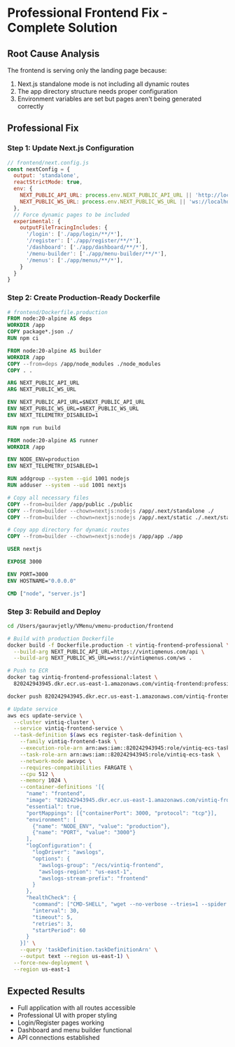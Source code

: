 # Professional Frontend Fix - Complete Solution

## Root Cause Analysis
The frontend is serving only the landing page because:
1. Next.js standalone mode is not including all dynamic routes
2. The app directory structure needs proper configuration
3. Environment variables are set but pages aren't being generated correctly

## Professional Fix

### Step 1: Update Next.js Configuration
```javascript
// frontend/next.config.js
const nextConfig = {
  output: 'standalone',
  reactStrictMode: true,
  env: {
    NEXT_PUBLIC_API_URL: process.env.NEXT_PUBLIC_API_URL || 'http://localhost/api',
    NEXT_PUBLIC_WS_URL: process.env.NEXT_PUBLIC_WS_URL || 'ws://localhost/ws'
  },
  // Force dynamic pages to be included
  experimental: {
    outputFileTracingIncludes: {
      '/login': ['./app/login/**/*'],
      '/register': ['./app/register/**/*'],
      '/dashboard': ['./app/dashboard/**/*'],
      '/menu-builder': ['./app/menu-builder/**/*'],
      '/menus': ['./app/menus/**/*'],
    }
  }
}
```

### Step 2: Create Production-Ready Dockerfile
```dockerfile
# frontend/Dockerfile.production
FROM node:20-alpine AS deps
WORKDIR /app
COPY package*.json ./
RUN npm ci

FROM node:20-alpine AS builder
WORKDIR /app
COPY --from=deps /app/node_modules ./node_modules
COPY . .

ARG NEXT_PUBLIC_API_URL
ARG NEXT_PUBLIC_WS_URL

ENV NEXT_PUBLIC_API_URL=$NEXT_PUBLIC_API_URL
ENV NEXT_PUBLIC_WS_URL=$NEXT_PUBLIC_WS_URL
ENV NEXT_TELEMETRY_DISABLED=1

RUN npm run build

FROM node:20-alpine AS runner
WORKDIR /app

ENV NODE_ENV=production
ENV NEXT_TELEMETRY_DISABLED=1

RUN addgroup --system --gid 1001 nodejs
RUN adduser --system --uid 1001 nextjs

# Copy all necessary files
COPY --from=builder /app/public ./public
COPY --from=builder --chown=nextjs:nodejs /app/.next/standalone ./
COPY --from=builder --chown=nextjs:nodejs /app/.next/static ./.next/static

# Copy app directory for dynamic routes
COPY --from=builder --chown=nextjs:nodejs /app/app ./app

USER nextjs

EXPOSE 3000

ENV PORT=3000
ENV HOSTNAME="0.0.0.0"

CMD ["node", "server.js"]
```

### Step 3: Rebuild and Deploy
```bash
cd /Users/gauravjetly/VMenu/vmenu-production/frontend

# Build with production Dockerfile
docker build -f Dockerfile.production -t vintiq-frontend-professional \
  --build-arg NEXT_PUBLIC_API_URL=https://vintiqmenus.com/api \
  --build-arg NEXT_PUBLIC_WS_URL=wss://vintiqmenus.com/ws .

# Push to ECR
docker tag vintiq-frontend-professional:latest \
  820242943945.dkr.ecr.us-east-1.amazonaws.com/vintiq-frontend:professional

docker push 820242943945.dkr.ecr.us-east-1.amazonaws.com/vintiq-frontend:professional

# Update service
aws ecs update-service \
  --cluster vintiq-cluster \
  --service vintiq-frontend-service \
  --task-definition $(aws ecs register-task-definition \
    --family vintiq-frontend-task \
    --execution-role-arn arn:aws:iam::820242943945:role/vintiq-ecs-task-execution \
    --task-role-arn arn:aws:iam::820242943945:role/vintiq-ecs-task \
    --network-mode awsvpc \
    --requires-compatibilities FARGATE \
    --cpu 512 \
    --memory 1024 \
    --container-definitions '[{
      "name": "frontend",
      "image": "820242943945.dkr.ecr.us-east-1.amazonaws.com/vintiq-frontend:professional",
      "essential": true,
      "portMappings": [{"containerPort": 3000, "protocol": "tcp"}],
      "environment": [
        {"name": "NODE_ENV", "value": "production"},
        {"name": "PORT", "value": "3000"}
      ],
      "logConfiguration": {
        "logDriver": "awslogs",
        "options": {
          "awslogs-group": "/ecs/vintiq-frontend",
          "awslogs-region": "us-east-1",
          "awslogs-stream-prefix": "frontend"
        }
      },
      "healthCheck": {
        "command": ["CMD-SHELL", "wget --no-verbose --tries=1 --spider http://localhost:3000/api/health || exit 1"],
        "interval": 30,
        "timeout": 5,
        "retries": 3,
        "startPeriod": 60
      }
    }]' \
    --query 'taskDefinition.taskDefinitionArn' \
    --output text --region us-east-1) \
  --force-new-deployment \
  --region us-east-1
```

## Expected Results
- Full application with all routes accessible
- Professional UI with proper styling
- Login/Register pages working
- Dashboard and menu builder functional
- API connections established